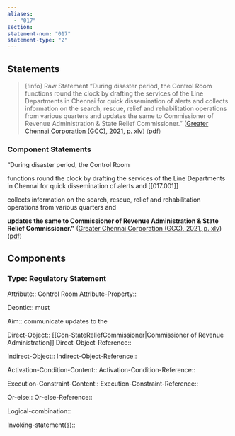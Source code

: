 ```yaml
---
aliases:
  - "017"
section: 
statement-num: "017"
statement-type: "2"
---
```

## Statements 
> [!info] Raw Statement
> “During disaster period, the Control Room functions round the clock by drafting the services of the Line Departments in Chennai for quick dissemination of alerts and collects information on the search, rescue, relief and rehabilitation operations from various quarters and updates the same to Commissioner of Revenue Administration & State Relief Commissioner.” ([Greater Chennai Corporation (GCC), 2021, p. xlv](zotero://select/library/items/AZZSXLC8)) ([pdf](zotero://open-pdf/library/items/ZWDYK52D?page=45&annotation=BKVIWHPI)) 
> 

### Component Statements
“During disaster period, the Control Room 

functions round the clock by drafting the services of the Line Departments in Chennai for quick dissemination of alerts and [[017.001]]

collects information on the search, rescue, relief and rehabilitation operations from various quarters and 

**updates the same to Commissioner of Revenue Administration & State Relief Commissioner.”** ([Greater Chennai Corporation (GCC), 2021, p. xlv](zotero://select/library/items/AZZSXLC8)) ([pdf](zotero://open-pdf/library/items/ZWDYK52D?page=45&annotation=BKVIWHPI)) 
## Components
### Type: Regulatory Statement
Attribute:: Control Room
Attribute-Property::

Deontic:: must

Aim:: communicate updates to the 

Direct-Object:: [[Con-StateReliefCommissioner|Commissioner of Revenue Administration]]
Direct-Object-Reference:: 

Indirect-Object::
Indirect-Object-Reference:: 

Activation-Condition-Content::
Activation-Condition-Reference:: 

Execution-Constraint-Content::
Execution-Constraint-Reference:: 

Or-else::
Or-else-Reference:: 

Logical-combination::

Invoking-statement(s)::